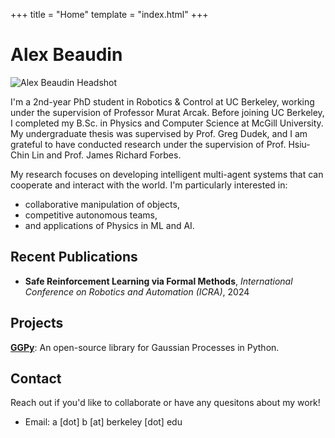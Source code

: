 +++
title = "Home"
template = "index.html"
+++

<div class="header">
  <h1>Alex Beaudin</h1>
  <img src="/assets/headshot.jpeg" alt="Alex Beaudin Headshot" class="headshot">
</div>

I'm a 2nd-year PhD student in Robotics & Control at UC Berkeley, working under the supervision of Professor Murat Arcak.
Before joining UC Berkeley, I completed my B.Sc. in Physics and Computer Science at McGill University.
My undergraduate thesis was supervised by Prof. Greg Dudek, and I am grateful to have conducted research under the supervision of Prof. Hsiu-Chin Lin and Prof. James Richard Forbes.

My research focuses on developing intelligent multi-agent systems that can cooperate and interact with the world.
I'm particularly interested in:

- collaborative manipulation of objects,
- competitive autonomous teams,
- and applications of Physics in ML and AI.

## Recent Publications

- **Safe Reinforcement Learning via Formal Methods**, _International Conference on Robotics and Automation (ICRA)_, 2024

## Projects

[**GGPy**](https://github.com/Beau-Coup/ggpy.git): An open-source library for Gaussian Processes in Python.

## Contact

Reach out if you'd like to collaborate or have any quesitons about my work!

- Email: a \[dot\] b \[at\] berkeley \[dot\] edu
